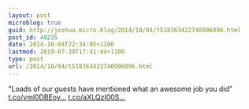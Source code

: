 ```yaml
---
layout: post
microblog: true
guid: http://joshua.micro.blog/2014/10/04/t518363422740996096.html
post_id: 40235
date: 2014-10-04T22:34:05+1100
lastmod: 2019-07-30T17:41:44+1100
type: post
url: /2014/10/04/t518363422740996096.html
---
```

"Loads of our guests have mentioned what an awesome job you did" [t.co/vml0DBEov...](http://t.co/vml0DBEovc) [t.co/aXLQzI00S...](http://t.co/aXLQzI00SN)
